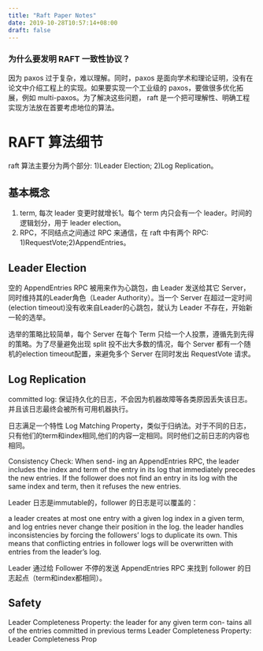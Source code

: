 ```yaml
---
title: "Raft Paper Notes"
date: 2019-10-28T10:57:14+08:00
draft: false
---
```



### 为什么要发明 RAFT 一致性协议？

因为 paxos 过于复杂，难以理解。同时，paxos 是面向学术和理论证明，没有在论文中介绍工程上的实现。如果要实现一个工业级的 paxos，要做很多优化拓展，例如 multi-paxos。为了解决这些问题， raft 是一个把可理解性、明确工程实现方法放在首要考虑地位的算法。


# RAFT 算法细节

raft 算法主要分为两个部分: 1)Leader Election; 2)Log Replication。


## 基本概念

1. term, 每次 leader 变更时就增长1。每个 term 内只会有一个 leader。时间的逻辑划分，用于 leader election。
2. RPC，不同结点之间通过 RPC 来通信，在 raft 中有两个 RPC: 1)RequestVote;2)AppendEntries。

## Leader Election

空的 AppendEntries RPC 被用来作为心跳包，由 Leader 发送给其它 Server，同时维持其的Leader角色（Leader Authority）。当一个 Server 在超过一定时间(election timeout)没有收来自Leader的心跳包，就认为 Leader 不存在，开始新一轮的选举。

选举的策略比较简单，每个 Server 在每个 Term 只给一个人投票，遵循先到先得的策略。为了尽量避免出现 split 投不出大多数的情况，每个 Server 都有一个随机的election timeout配置，来避免多个 Server 在同时发出 RequestVote 请求。

## Log Replication

committed log: 保证持久化的日志，不会因为机器故障等各类原因丢失该日志。并且该日志最终会被所有可用机器执行。

日志满足一个特性 Log Matching Property，类似于归纳法。对于不同的日志，只有他们的term和index相同,他们的内容一定相同。同时他们之前日志的内容也相同。

Consistency Check: When send- ing an AppendEntries RPC, the leader includes the index and term of the entry in its log that immediately precedes the new entries. If the follower does not find an entry in its log with the same index and term, then it refuses the new entries.

Leader 日志是immutable的，follower 的日志是可以覆盖的：

  a leader creates at most one entry with a given log index in a given term, and log entries never change their position in the log. 
  the leader handles inconsistencies by forcing the followers’ logs to duplicate its own. This means that conflicting entries in follower logs will be overwritten with entries from the leader’s log.

Leader 通过给 Follower 不停的发送 AppendEntries RPC 来找到 follower 的日志起点（term和index都相同）。

## Safety

Leader Completeness Property: the leader for any given term con- tains all of the entries committed in previous terms 
Leader Completeness Property: Leader Completeness Prop
